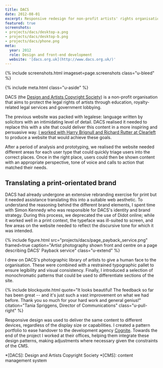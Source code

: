 ```yaml
---
title: DACS
date: 2012-08-01
excerpt: Responsive redesign for non-profit artists' rights organisation
featured: true
screenshots:
- projects/dacs/desktop-a.png
- projects/dacs/desktop-b.png
- projects/dacs/phone.png
meta:
  year: 2012
  role: Design and front-end development
  website: '[dacs.org.uk](http://www.dacs.org.uk/)'
---
```

{% include screenshots.html
  imageset=page.screenshots
  class="u-bleed"
%}

{% include meta.html
  class="u-aside"
%}

DACS (the [Design and Artists Copyright Society][1]) is a non-profit organisation that aims to protect the legal rights of artists through education, royalty-related legal services and government lobbying.

The previous website was packed with legalese: language written by solicitors with an intimidating level of detail. DACS realised it needed to replace this with a site that could deliver this content in a more inspiring and persuasive way. [I worked with Harry Brignull and Richard Rutter at Clearleft][2] to produce a website that would achieve these goals.

After a period of analysis and prototyping, we realised the website needed different areas for each user type that could quickly triage users into the correct places. Once in the right place, users could then be shown content with an appropriate perspective, tone of voice and calls to action that matched their needs.

## Translating a print-orientated brand

DACS had already undergone an extensive rebranding exercise for print but it needed assistance translating this into a suitable web aesthetic. To understand the reasoning behind the different brand elements, I spent time with Simon Kennedy who was responsible for DACS's identity and brand strategy. During this process, we deprecated the use of Didot online; while it worked well in a print context, the typeface was ill-suited to screen, and few areas on the website needed to reflect the discursive tone for which it was intended.

{% include figure.html
  src="projects/dacs/page_payback_service.png"
  framed=true
  caption="Artist photography shown front and centre on a page describing DACS' Payback service"
  class="u-extend"
%}

I drew on DACS's photographic library of artists to give a human face to the organisation. These were combined with a restrained typographic pallet to ensure legibility and visual consistency. Finally, I introduced a selection of monochromatic patterns that could be used to differentiate sections of the site.

{% include blockquote.html
  quote="It looks beautiful! The feedback so far has been great -- and it's just such a vast improvement on what we had before. Thank you so much for your hard work and general genius!"
  citation="Tania Spriggens, Director of Communications"
  class="u-pull-right"
%}

Responsive design was used to deliver the same content to different devices, regardless of the display size or capabilities. I created a pattern portfolio to ease handover to the development agency [Cognite][3]. Towards the end of the project I worked at their offices, helping them integrate these design patterns, making adjustments where necessary given the constraints of the CMS.

[1]: http://www.dacs.org.uk
[2]: http://clearleft.com/made/dacs
[3]: http://www.cognite.co.uk/

*[DACS]: Design and Artists Copyright Society
*[CMS]: content management system

